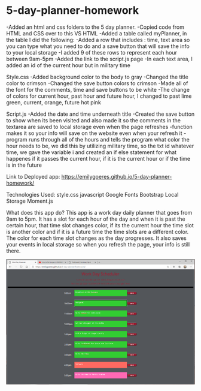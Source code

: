 # 5-day-planner-homework
-Added an html and css folders to the 5 day planner.
-Copied code from HTML and CSS over to this VS
HTML
-Added a table called myPlanner, in the table I did the following:
    -Added a row that includes : time, text area so you can type what you need to do and a save button that will save the info to your local storage
    -I added 9 of these rows to represent each hour between 9am-5pm
    -Added the link to the script.js page
    -In each text area, I added an id of the current hour but in military time

Style.css
-Added background color to the body to gray
-Changed the title color to crimson
-Changed the save button colors to crimson
-Made all of the font for the comments, time and save buttons to be white
-The change of colors for current hour, past hour and future hour, I changed to past lime green, current, orange, future hot pink

Script.js
-Added the date and time underneath title
-Created the save button to show when its been visited and also made it so the comments in the textarea are saved to local storage even when the page refreshes
-function makes it so your info will save on the website even when your refresh it
-program runs through all of the hours and tells the program what color the hour needs to be, we did this by utilizing military time, so the txt id whatever time, we gave the variable i and created an if else statement for what happenes if it passes the current hour, if it is the current hour or if the time is in the future

Link to Deployed app:
https://emilygoeres.github.io/5-day-planner-homework/

Technologies Used:
style.css 
javascript 
Google Fonts
Bootstrap
Local Storage
Moment.js

What does this app do?
This app is a work day daily planner that goes from 9am to 5pm. It has a slot for each hour of the day and when it is past the certain hour, that time slot changes color, if its the current hour the time slot is another color and if it is a future time the time slots are a different color. The color for each time slot changes as the day progresses. It also saves your events in local storage so when you refresh the page, your info is still there.

![5 Day Planner](https://github.com/emilygoeres/5-day-planner-homework/blob/master/5%20Day%20Planner.PNG)